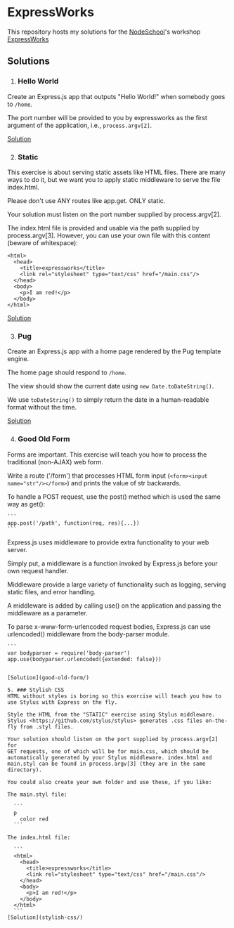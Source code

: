 # ExpressWorks

This repository hosts my solutions for the [NodeSchool](https://nodeschool.io)'s workshop [ExpressWorks](https://github.com/azat-co/expressworks)

## Solutions

1. ### Hello World

  Create an Express.js app that outputs "Hello World!" when somebody goes to `/home`.

  The port number will be provided to you by expressworks as the first argument of
  the application, i.e., `process.argv[2]`.

  [Solution](hello-world/)
  
2. ### Static

  This exercise is about serving static assets like HTML files.
  There are many ways to do it, but we want you to apply static middleware to serve the file index.html.

  Please don't use ANY routes like app.get. ONLY static.

  Your solution must listen on the port number supplied by process.argv[2].

  The index.html file is provided and usable via the path supplied by
  process.argv[3]. However, you can use your own file with this content (beware of whitespace):
  ```
  <html>
    <head>
      <title>expressworks</title>
      <link rel="stylesheet" type="text/css" href="/main.css"/>
    </head>
    <body>
      <p>I am red!</p>
    </body>
  </html>
  ```

  [Solution](static/)

3. ### Pug

  Create an Express.js app with a home page rendered by the Pug template engine.

  The home page should respond to `/home`.

  The view should show the current date using `new Date.toDateString()`.

  We use `toDateString()` to simply return the date in a human-readable format
  without the time.

  [Solution](pug/)

4. ### Good Old Form

  Forms are important. This exercise will teach you how to process the traditional (non-AJAX) web form.

  Write a route ('/form') that processes HTML form input
  (`<form><input name="str"/></form>`) and prints the value of str backwards.

  To handle a POST request, use the post() method which is used the same way as get():

    ```
    app.post('/path', function(req, res){...})
    ```

  Express.js uses middleware to provide extra functionality to your web server.

  Simply put, a middleware is a function invoked by Express.js before your own
  request handler.

  Middleware provide a large variety of functionality such as logging, serving
  static files, and error handling.

  A middleware is added by calling use() on the application and passing the
  middleware as a parameter.

  To parse x-www-form-urlencoded request bodies, Express.js can use urlencoded()
  middleware from the body-parser module.

    ```
    var bodyparser = require('body-parser')
    app.use(bodyparser.urlencoded({extended: false}))
  ```

  [Solution](good-old-form/)

5. ### Stylish CSS
  HTML without styles is boring so this exercise will teach you how to use Stylus with Express on the fly.

  Style the HTML from the "STATIC" exercise using Stylus middleware.
  Stylus <https://github.com/stylus/stylus> generates .css files on-the-fly from .styl files.

  Your solution should listen on the port supplied by process.argv[2] for
  GET requests, one of which will be for main.css, which should be
  automatically generated by your Stylus middleware. index.html and main.styl can be found in process.argv[3] (they are in the same directory).

  You could also create your own folder and use these, if you like:

  The main.styl file:

    ```
    p
      color red
    ```

  The index.html file:

    ```
    <html>
      <head>
        <title>expressworks</title>
        <link rel="stylesheet" type="text/css" href="/main.css"/>
      </head>
      <body>
        <p>I am red!</p>
      </body>
    </html>
    ```
  [Solution](stylish-css/)